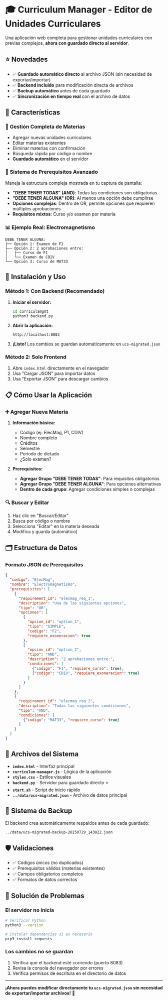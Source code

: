 # 🎓 Curriculum Manager - Editor de Unidades Curriculares

Una aplicación web completa para gestionar unidades curriculares con previas complejos, **ahora con guardado directo al servidor**.

## ⭐ Novedades

- ✅ **Guardado automático directo** al archivo JSON (sin necesidad de exportar/importar)
- ✅ **Backend incluido** para modificación directa de archivos
- ✅ **Backup automático** antes de cada guardado
- ✅ **Sincronización en tiempo real** con el archivo de datos

## 🌟 Características

### 🔧 **Gestión Completa de Materias**
- Agregar nuevas unidades curriculares
- Editar materias existentes  
- Eliminar materias con confirmación
- Búsqueda rápida por código o nombre
- **Guardado automático** en el servidor

### 🔗 **Sistema de Prerequisitos Avanzado**
Maneja la estructura compleja mostrada en tu captura de pantalla:

- **"DEBE TENER TODAS" (AND)**: Todas las condiciones son obligatorias
- **"DEBE TENER ALGUNA" (OR)**: Al menos una opción debe cumplirse
- **Opciones complejas**: Dentro de OR, permite opciones que requieren múltiples aprobaciones
- **Requisitos mixtos**: Curso y/o examen por materia

### 📊 **Ejemplo Real: Electromagnetismo**
```
DEBE TENER ALGUNA:
├── Opción 1: Examen de F2
├── Opción 2: 2 aprobaciones entre:
│   ├── Curso de F1
│   └── Examen de CDIV  
└── Opción 3: Curso de MAT33
```

## 🚀 Instalación y Uso

### Método 1: Con Backend (Recomendado)

1. **Iniciar el servidor:**
   ```bash
   cd curriculamgmt
   python3 backend.py
   ```
   
2. **Abrir la aplicación:**
   ```
   http://localhost:8083
   ```

3. **¡Listo!** Los cambios se guardan automáticamente en `ucs-migrated.json`

### Método 2: Solo Frontend

1. Abre `index.html` directamente en el navegador
2. Usa "Cargar JSON" para importar datos
3. Usa "Exportar JSON" para descargar cambios

## 📋 Cómo Usar la Aplicación

### ➕ Agregar Nueva Materia

1. **Información básica:**
   - Código (ej: ElecMag, P1, CDIV)
   - Nombre completo
   - Créditos
   - Semestre
   - Período de dictado
   - ¿Solo examen?

2. **Prerequisitos:**
   - **Agregar Grupo "DEBE TENER TODAS"**: Para requisitos obligatorios
   - **Agregar Grupo "DEBE TENER ALGUNA"**: Para opciones alternativas
   - **Dentro de cada grupo**: Agregar condiciones simples o complejas

### 🔍 Buscar y Editar

1. Haz clic en "Buscar/Editar"
2. Busca por código o nombre
3. Selecciona "Editar" en la materia deseada
4. Modifica y guarda (automático)

## 🗂️ Estructura de Datos

### Formato JSON de Prerequisitos

```json
{
  "codigo": "ElecMag",
  "nombre": "Electromagnetismo", 
  "prerequisites": [
    {
      "requirement_id": "elecmag_req_1",
      "description": "Una de las siguientes opciones",
      "tipo": "OR",
      "opciones": [
        {
          "opcion_id": "option_1",
          "tipo": "SIMPLE",
          "codigo": "F2", 
          "requiere_exoneracion": true
        },
        {
          "opcion_id": "option_2",
          "tipo": "AND",
          "description": "2 aprobaciones entre:",
          "condiciones": [
            {"codigo": "F1", "requiere_curso": true},
            {"codigo": "CDIV", "requiere_exoneracion": true}
          ]
        }
      ]
    },
    {
      "requirement_id": "elecmag_req_2", 
      "description": "Todas las siguientes condiciones",
      "tipo": "AND",
      "condiciones": [
        {"codigo": "MAT33", "requiere_curso": true}
      ]
    }
  ]
}
```

## 🔧 Archivos del Sistema

- **`index.html`** - Interfaz principal
- **`curriculum-manager.js`** - Lógica de la aplicación
- **`styles.css`** - Estilos visuales
- **`backend.py`** - Servidor para guardado directo ⭐
- **`start.sh`** - Script de inicio rápido
- **`../data/ucs-migrated.json`** - Archivo de datos principal

## 🔄 Sistema de Backup

El backend crea automáticamente respaldos antes de cada guardado:
```
../data/ucs-migrated-backup-20250729_143022.json
```

## 🛡️ Validaciones

- ✅ Códigos únicos (no duplicados)
- ✅ Prerequisitos válidos (materias existentes)
- ✅ Campos obligatorios completos
- ✅ Formatos de datos correctos

## 🐛 Solución de Problemas

### El servidor no inicia
```bash
# Verificar Python
python3 --version

# Instalar dependencias si es necesario
pip3 install requests
```

### Los cambios no se guardan
1. Verifica que el backend esté corriendo (puerto 8083)
2. Revisa la consola del navegador por errores
3. Verifica permisos de escritura en el directorio de datos

---

**¡Ahora puedes modificar directamente tu `ucs-migrated.json` sin necesidad de exportar/importar archivos!** 🎉
